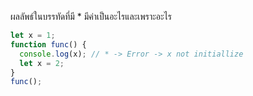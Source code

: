 ผลลัพธ์ในบรรทัดที่มี * มีค่าเป็นอะไรและเพราะอะไร

```js
let x = 1;
function func() {
  console.log(x); // * -> Error -> x not initiallize
  let x = 2;
}
func();
```